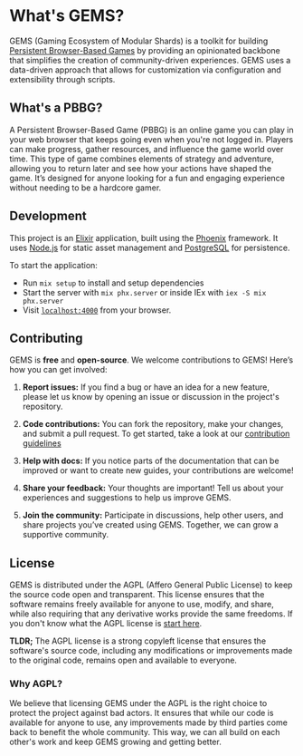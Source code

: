 # What's GEMS?

GEMS (Gaming Ecosystem of Modular Shards) is a toolkit for building [Persistent Browser-Based Games](#whats-a-pbbg) by providing an opinionated backbone that simplifies the creation of community-driven experiences. GEMS uses a data-driven approach that allows for customization via configuration and extensibility through scripts.

## What's a PBBG?

A Persistent Browser-Based Game (PBBG) is an online game you can play in your web browser that keeps going even when you're not logged in. Players can make progress, gather resources, and influence the game world over time. This type of game combines elements of strategy and adventure, allowing you to return later and see how your actions have shaped the game. It’s designed for anyone looking for a fun and engaging experience without needing to be a hardcore gamer.

## Development

This project is an [Elixir](https://elixir-lang.org/) application, built using the [Phoenix](https://www.phoenixframework.org/) framework. It uses [Node.js](https://nodejs.org/en/) for static asset management and [PostgreSQL](https://www.postgresql.org/) for persistence.

To start the application:

  * Run `mix setup` to install and setup dependencies
  * Start the server with `mix phx.server` or inside IEx with `iex -S mix phx.server`
  * Visit [`localhost:4000`](http://localhost:4000) from your browser.

## Contributing

GEMS is **free** and **open-source**. We welcome contributions to GEMS! Here’s how you can get involved:

1. **Report issues:** If you find a bug or have an idea for a new feature, please let us know by opening an issue or discussion in the project's repository.

2. **Code contributions:** You can fork the repository, make your changes, and submit a pull request. To get started, take a look at our [contribution guidelines](CONTRIBUTING.md)

3. **Help with docs:** If you notice parts of the documentation that can be improved or want to create new guides, your contributions are welcome!

4. **Share your feedback:** Your thoughts are important! Tell us about your experiences and suggestions to help us improve GEMS.

5. **Join the community:** Participate in discussions, help other users, and share projects you’ve created using GEMS. Together, we can grow a supportive community.

## License

GEMS is distributed under the AGPL (Affero General Public License) to keep the source code open and transparent. This license ensures that the software remains freely available for anyone to use, modify, and share, while also requiring that any derivative works provide the same freedoms. If you don't know what the AGPL license is [start here](https://www.gnu.org/licenses/why-affero-gpl.html).

**TLDR;** The AGPL license is a strong copyleft license that ensures the software's source code, including any modifications or improvements made to the original code, remains open and available to everyone.

### Why AGPL?

We believe that licensing GEMS under the AGPL is the right choice to protect the project against bad actors. It ensures that while our code is available for anyone to use, any improvements made by third parties come back to benefit the whole community. This way, we can all build on each other's work and keep GEMS growing and getting better.
